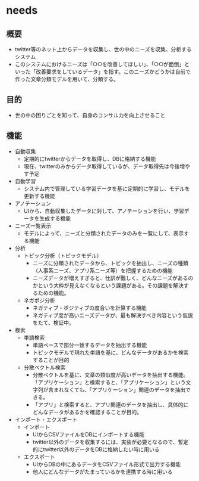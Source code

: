 # needs

## 概要

* twitter等のネット上からデータを収集し、世の中のニーズを収集、分析するシステム
* このシステムにおけるニーズは「○○を改善してほしい」、「○○が面倒」といった「改善要求をしているデータ」を指す。このニーズかどうかは自前で作った文章分類モデルを用いて、分類する。

## 目的

* 世の中の困りごとを知って、自身のコンサル力を向上させること

## 機能

* 自動収集
  * 定期的にtwitterからデータを取得し、DBに格納する機能
  * 現在、twitterのみからデータ取得しているが、データ取得先は今後増やす予定
* 自動学習
  * システム内で管理している学習データを基に定期的に学習し、モデルを更新する機能
* アノテーション
  * UIから、自動収集したデータに対して、アノテーションを行い、学習データを生成する機能
* ニーズ一覧表示
  * モデルによって、ニーズと分類されたデータのみを一覧にして、表示する機能
* 分析
  * トピック分析（トピックモデル）
    * ニーズに分類されたデータから、トピックを抽出し、ニーズの種類（人事系ニーズ、アプリ系ニーズ等）を把握するための機能
    * ニーズデータが増えすぎると、仕訳が難しく、どんなニーズがあるのかという大枠が見えなくなるという課題がある。その課題を解決するための機能。
  * ネガポジ分析
    * ネガティブ・ポジティブの度合いを計算する機能
    * ネガティブ度が高いニーズデータが、最も解決すべき内容という仮説をたて、検証中。
* 検索
  * 単語検索
    * 単語ベースで部分一致するデータを抽出する機能
    * トピックモデルで現れた単語を基に、どんなデータがあるかを検索することが目的
  * 分散ベクトル検索
    * 分散ベクトルを基に、文章の類似度が高いデータを抽出する機能。「アプリケーション」と検索すると、「アプリケーション」という文字列が含まれなくても、「アプリケーション」関連のデータを抽出できる。
    * 「アプリ」と検索すると、アプリ関連のデータを抽出し、具体的にどんなデータがあるかを確認することが目的。
* インポート・エクスポート
  * インポート
    * UIからCSVファイルをDBにインポートする機能
    * twitter以外のデータを収集するには、実装が必要となるので、暫定的にtwitter以外のデータをDBに格納したい時に用いる
  * エクスポート
    * UIからDBの中にあるデータをCSVファイル形式で出力する機能
    * 他人にどんなデータがたまっているかを連携する時に用いる
